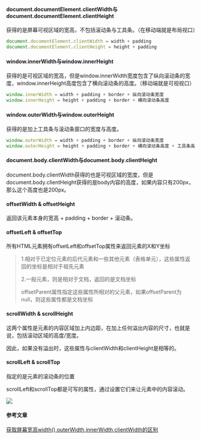 #### document.documentElement.clientWidth与document.documentElement.clientHeight

获得的是屏幕可视区域的宽高，不包括滚动条与工具条。（在移动端就是布局视口）

```js
document.documentElement.clientWidth = width + padding
document.documentElement.clientHeight = height + padding
```

#### window.innerWidth与window.innerHeight

获得的是可视区域的宽高，但是window.innerWidth宽度包含了纵向滚动条的宽度，window.innerHeight高度包含了横向滚动条的高度。（移动端就是可视视口）

```js
window.innerWidth = width + padding + border + 纵向滚动条宽度
window.innerHeight = height + padding + border + 横向滚动条高度
```

#### window.outerWidth与window.outerHeight

获得的是加上工具条与滚动条窗口的宽度与高度。

```js
window.outerWidth = width + padding + border + 纵向滚动条宽度
window.outerHeight = height + padding + border + 横向滚动条高度 + 工具条高度
```

#### document.body.clientWidth与document.body.clientHeight

document.body.clientWidth获得的也是可视区域的宽度，但是document.body.clientHeight获得的是body内容的高度，如果内容只有200px，那么这个高度也是200px。

#### offsetWidth & offsetHeight

返回该元素本身的宽高 + padding + border + 滚动条。

#### offsetLeft & offsetTop

所有HTML元素拥有offsetLeft和offsetTop属性来返回元素的X和Y坐标

> 1.相对于已定位元素的后代元素和一些其他元素（表格单元），这些属性返回的坐标是相对于祖先元素
>
> 2.一般元素，则是相对于文档，返回的是文档坐标
>
> offsetParent属性指定这些属性所相对的父元素，如果offsetParent为null，则这些属性都是文档坐标

#### scrollWidth & scrollHeight

这两个属性是元素的内容区域加上内边距，在加上任何溢出内容的尺寸，也就是说，包括滚动区域的高度/宽度。

因此，如果没有溢出时，这些属性与clientWidth和clientHeight是相等的。

#### scrollLeft & scrollTop

指定的是元素的滚动条的位置

scrollLeft和scrollTop都是可写的属性，通过设置它们来让元素中的内容滚动。

![](http://img.stark.pub/20210320162035.png)

#### 参考文章

[获取屏幕宽高width(),outerWidth,innerWidth,clientWidth的区别](https://segmentfault.com/a/1190000010746091)
